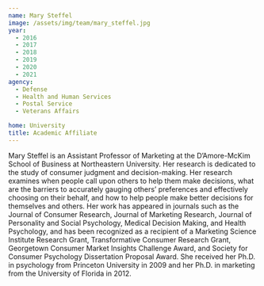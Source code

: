 ```yaml
---
name: Mary Steffel
image: /assets/img/team/mary_steffel.jpg
year: 
  - 2016
  - 2017
  - 2018
  - 2019
  - 2020
  - 2021
agency:
  - Defense
  - Health and Human Services
  - Postal Service
  - Veterans Affairs

home: University
title: Academic Affiliate 
---
```


Mary Steffel is an Assistant Professor of Marketing at the D’Amore-McKim School of Business at Northeastern University. Her research is dedicated to the study of consumer judgment and decision-making. Her research examines when people call upon others to help them make decisions, what are the barriers to accurately gauging others’ preferences and effectively choosing on their behalf, and how to help people make better decisions for themselves and others. Her work has appeared in journals such as the Journal of Consumer Research, Journal of Marketing Research, Journal of Personality and Social Psychology, Medical Decision Making, and Health Psychology, and has been recognized as a recipient of a Marketing Science Institute Research Grant, Transformative Consumer Research Grant, Georgetown Consumer Market Insights Challenge Award, and Society for Consumer Psychology Dissertation Proposal Award. She received her Ph.D. in psychology from Princeton University in 2009 and her Ph.D. in marketing from the University of Florida in 2012.
